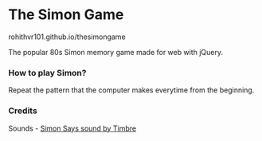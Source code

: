 # The Simon Game

rohithvr101.github.io/thesimongame

The popular 80s Simon memory game made for web with jQuery. 

### How to play Simon?
Repeat the pattern that the computer makes everytime from the beginning.

### Credits

Sounds - [Simon Says sound by Timbre](https://freesound.org/people/Timbre/sounds/171398/)

